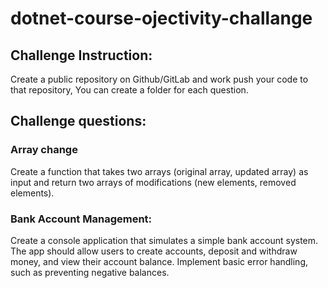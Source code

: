 # dotnet-course-ojectivity-challange

## Challenge Instruction: 
Create a public repository on Github/GitLab and work push your code to that repository, You can create a folder for each question.

## Challenge questions:

### Array change
Create a function that takes two arrays (original array, updated array) as input and return two arrays of modifications (new elements, removed elements).


### Bank Account Management:
Create a console application that simulates a simple bank account system. The app should allow users to create accounts, deposit and withdraw money, and view their account balance. Implement basic error handling, such as preventing negative balances.
